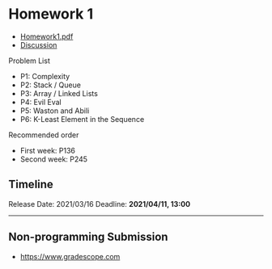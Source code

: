 # Homework 1

- [Homework1.pdf](https://github.com/stevengogogo/DSA-WastonAbili/files/6151159/Homework1.pdf) 
- [Discussion](https://cool.ntu.edu.tw/courses/4621/discussion_topics/30394)


Problem List

- P1: Complexity
- P2: Stack / Queue
- P3: Array / Linked Lists
- P4: Evil Eval
- P5: Waston and Abili
- P6:  K-Least Element in the Sequence

Recommended order
- First week: P136
- Second week: P245

## Timeline

Release Date: 2021/03/16
Deadline: **2021/04/11, 13:00**

---
## Non-programming Submission
- https://www.gradescope.com 
